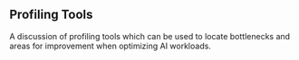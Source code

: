 
## Profiling Tools

A discussion of profiling tools which can be used to locate bottlenecks and areas for improvement when optimizing AI workloads.
